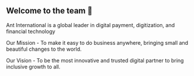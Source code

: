 ## Welcome to the team 🙌

Ant International is a global leader in digital payment, digitization, and financial technology

Our Mission - To make it easy to do business anywhere, bringing small and beautiful changes to the world.

Our Vision - To be the most innovative and trusted digital partner to bring inclusive growth to all.
